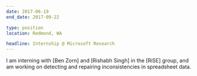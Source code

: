 ```yaml
---
date: 2017-06-19
end_date: 2017-09-22

type: position
location: Redmond, WA

headline: Internship @ Microsoft Research
---
```


I am interning with [Ben Zorn] and [Rishabh Singh] in the [RiSE] group,
and am working on detecting and repairing inconsistencies in spreadsheet data.